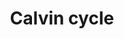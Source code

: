 ---
annotations:
- id: PW:0000056
  parent: classic metabolic pathway
  type: Pathway Ontology
  value: photosynthesis pathway
authors:
- Anwesha
- Sbohler
- Mkutmon
- Egonw
description: This plant pathway represents the Calvin cycle (chloroplast). The primary
  site of CO2 fixation in C3 plants. CO2 is fixated onto ribulose-1,5-bishosphate
  to produce 3-phosphoglycerate. Part of the 3-phosphoglycerate is exported to the
  glycolysis (WP2862) while the rest is regenerated into ribulose-1,5-bisphosphate.
  The process uses NADPH and ATP that have been generated by the photosynthetic electon
  transport chain (WP2861).
last-edited: 2019-01-23
organisms:
- Populus trichocarpa
communities:
- Plants
redirect_from:
- /index.php/Pathway:WP2860
- /instance/WP2860
- /instance/WP2860_r102771
revision: r102771
schema-jsonld:
- '@context': https://schema.org/
  '@id': https://wikipathways.github.io/pathways/WP2860.html
  '@type': Dataset
  creator:
    '@type': Organization
    name: WikiPathways
  description: This plant pathway represents the Calvin cycle (chloroplast). The primary
    site of CO2 fixation in C3 plants. CO2 is fixated onto ribulose-1,5-bishosphate
    to produce 3-phosphoglycerate. Part of the 3-phosphoglycerate is exported to the
    glycolysis (WP2862) while the rest is regenerated into ribulose-1,5-bisphosphate.
    The process uses NADPH and ATP that have been generated by the photosynthetic
    electon transport chain (WP2861).
  keywords:
  - 1,3-bisphosphoglycerate
  - 3-phosphoglycerate
  - ADP
  - ATP
  - NADP+
  - NADPH
  - RuBisCO
  - RuBisCO activase
  - RuBisCO subunit binding
  - aldolase
  - carbon dioxide
  - carbonic acid
  - carbonic anhydrase
  - dihydroxy-acetone phosphate
  - erythrose-4-phosphate
  - fructose-1,6-bisphosphatase
  - fructose-1,6-bisphosphate
  - fructose-6-phosphate
  - glyceraldehyde-3-phosphate
  - glyceraldehyde-3-phosphate dehydrogenase
  - phosphoglycerate kinase
  - phosphoribulokinase
  - ribose-5-phosphate
  - ribulose-1,5-bisphosphate
  - ribulose-5-phosphate
  - ribulose-5-phosphate epimerase
  - ribulose-5-phosphate-3-epimerase
  - sedoheptulose-1,7-bisphosphatase
  - sedoheptulose-1,7-bisphosphate
  - sedoheptulose-7-phosphate
  - transketolase
  - xylulose-5-phosphate
  license: CC0
  name: Calvin cycle
seo: CreativeWork
title: Calvin cycle
wpid: WP2860
---